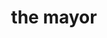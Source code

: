 ---
pid: LLD16
title: the mayor
location_transcription: Thomas Paine plaza - Where Rizzo is now
zipcode: '19125'
outside_phl: 
neighborhood: Fishtown,Kensington
age: '33'
age_range: 30-39
instagram: 
image_file_name: LLD_16.jpg
proposal_transcription: a pretzel
topic: Food,Philadelphia
topic_summary: 0, 0
type: Sculpture Statue
keywords_other: 
credit: MEC
image_labels: |-
  They look more like this actually, the smushed together kind
  tilted at the same angle he is stepping forward (this rendering not accurate)
twitter: 
facebook: 
permalink: "/monuments/lld16/"
layout: item-page
---